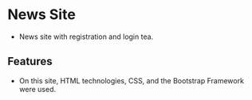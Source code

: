 # News Site

* News site with registration and login tea.

## Features

* On this site, HTML technologies, CSS, and the Bootstrap Framework were used.
 
